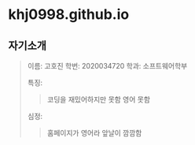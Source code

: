 # khj0998.github.io
## 자기소개
> 이름: 고호진
> 학번: 2020034720
> 학과: 소프트웨어학부
>
> 특징:
>    > 코딩을 재밌어하지만 못함
>    > 영어 못함
>
> 심정:
>    > 홈페이지가 영어라 앞날이 깜깜함

